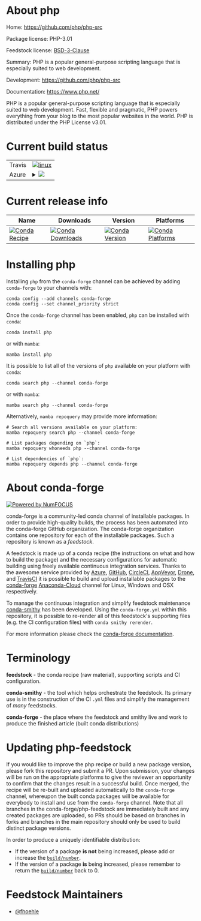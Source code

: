 About php
=========

Home: https://github.com/php/php-src

Package license: PHP-3.01

Feedstock license: [BSD-3-Clause](https://github.com/conda-forge/php-feedstock/blob/main/LICENSE.txt)

Summary: PHP is a popular general-purpose scripting language that is especially suited to web development.

Development: https://github.com/php/php-src

Documentation: https://www.php.net/

PHP is a popular general-purpose scripting language that is especially suited to web development.
Fast, flexible and pragmatic, PHP powers everything from your blog to the most popular websites in the world.
PHP is distributed under the PHP License v3.01.


Current build status
====================


<table><tr>
    <td>Travis</td>
    <td>
      <a href="https://app.travis-ci.com/conda-forge/php-feedstock">
        <img alt="linux" src="https://img.shields.io/travis/com/conda-forge/php-feedstock/main.svg?label=Linux">
      </a>
    </td>
  </tr>
    
  <tr>
    <td>Azure</td>
    <td>
      <details>
        <summary>
          <a href="https://dev.azure.com/conda-forge/feedstock-builds/_build/latest?definitionId=13446&branchName=main">
            <img src="https://dev.azure.com/conda-forge/feedstock-builds/_apis/build/status/php-feedstock?branchName=main">
          </a>
        </summary>
        <table>
          <thead><tr><th>Variant</th><th>Status</th></tr></thead>
          <tbody><tr>
              <td>linux_64_openssl1.1.1</td>
              <td>
                <a href="https://dev.azure.com/conda-forge/feedstock-builds/_build/latest?definitionId=13446&branchName=main">
                  <img src="https://dev.azure.com/conda-forge/feedstock-builds/_apis/build/status/php-feedstock?branchName=main&jobName=linux&configuration=linux_64_openssl1.1.1" alt="variant">
                </a>
              </td>
            </tr><tr>
              <td>linux_64_openssl3</td>
              <td>
                <a href="https://dev.azure.com/conda-forge/feedstock-builds/_build/latest?definitionId=13446&branchName=main">
                  <img src="https://dev.azure.com/conda-forge/feedstock-builds/_apis/build/status/php-feedstock?branchName=main&jobName=linux&configuration=linux_64_openssl3" alt="variant">
                </a>
              </td>
            </tr><tr>
              <td>linux_aarch64_openssl1.1.1</td>
              <td>
                <a href="https://dev.azure.com/conda-forge/feedstock-builds/_build/latest?definitionId=13446&branchName=main">
                  <img src="https://dev.azure.com/conda-forge/feedstock-builds/_apis/build/status/php-feedstock?branchName=main&jobName=linux&configuration=linux_aarch64_openssl1.1.1" alt="variant">
                </a>
              </td>
            </tr><tr>
              <td>linux_aarch64_openssl3</td>
              <td>
                <a href="https://dev.azure.com/conda-forge/feedstock-builds/_build/latest?definitionId=13446&branchName=main">
                  <img src="https://dev.azure.com/conda-forge/feedstock-builds/_apis/build/status/php-feedstock?branchName=main&jobName=linux&configuration=linux_aarch64_openssl3" alt="variant">
                </a>
              </td>
            </tr><tr>
              <td>linux_ppc64le_openssl1.1.1</td>
              <td>
                <a href="https://dev.azure.com/conda-forge/feedstock-builds/_build/latest?definitionId=13446&branchName=main">
                  <img src="https://dev.azure.com/conda-forge/feedstock-builds/_apis/build/status/php-feedstock?branchName=main&jobName=linux&configuration=linux_ppc64le_openssl1.1.1" alt="variant">
                </a>
              </td>
            </tr><tr>
              <td>linux_ppc64le_openssl3</td>
              <td>
                <a href="https://dev.azure.com/conda-forge/feedstock-builds/_build/latest?definitionId=13446&branchName=main">
                  <img src="https://dev.azure.com/conda-forge/feedstock-builds/_apis/build/status/php-feedstock?branchName=main&jobName=linux&configuration=linux_ppc64le_openssl3" alt="variant">
                </a>
              </td>
            </tr><tr>
              <td>osx_64_openssl1.1.1</td>
              <td>
                <a href="https://dev.azure.com/conda-forge/feedstock-builds/_build/latest?definitionId=13446&branchName=main">
                  <img src="https://dev.azure.com/conda-forge/feedstock-builds/_apis/build/status/php-feedstock?branchName=main&jobName=osx&configuration=osx_64_openssl1.1.1" alt="variant">
                </a>
              </td>
            </tr><tr>
              <td>osx_64_openssl3</td>
              <td>
                <a href="https://dev.azure.com/conda-forge/feedstock-builds/_build/latest?definitionId=13446&branchName=main">
                  <img src="https://dev.azure.com/conda-forge/feedstock-builds/_apis/build/status/php-feedstock?branchName=main&jobName=osx&configuration=osx_64_openssl3" alt="variant">
                </a>
              </td>
            </tr>
          </tbody>
        </table>
      </details>
    </td>
  </tr>
</table>

Current release info
====================

| Name | Downloads | Version | Platforms |
| --- | --- | --- | --- |
| [![Conda Recipe](https://img.shields.io/badge/recipe-php-green.svg)](https://anaconda.org/conda-forge/php) | [![Conda Downloads](https://img.shields.io/conda/dn/conda-forge/php.svg)](https://anaconda.org/conda-forge/php) | [![Conda Version](https://img.shields.io/conda/vn/conda-forge/php.svg)](https://anaconda.org/conda-forge/php) | [![Conda Platforms](https://img.shields.io/conda/pn/conda-forge/php.svg)](https://anaconda.org/conda-forge/php) |

Installing php
==============

Installing `php` from the `conda-forge` channel can be achieved by adding `conda-forge` to your channels with:

```
conda config --add channels conda-forge
conda config --set channel_priority strict
```

Once the `conda-forge` channel has been enabled, `php` can be installed with `conda`:

```
conda install php
```

or with `mamba`:

```
mamba install php
```

It is possible to list all of the versions of `php` available on your platform with `conda`:

```
conda search php --channel conda-forge
```

or with `mamba`:

```
mamba search php --channel conda-forge
```

Alternatively, `mamba repoquery` may provide more information:

```
# Search all versions available on your platform:
mamba repoquery search php --channel conda-forge

# List packages depending on `php`:
mamba repoquery whoneeds php --channel conda-forge

# List dependencies of `php`:
mamba repoquery depends php --channel conda-forge
```


About conda-forge
=================

[![Powered by
NumFOCUS](https://img.shields.io/badge/powered%20by-NumFOCUS-orange.svg?style=flat&colorA=E1523D&colorB=007D8A)](https://numfocus.org)

conda-forge is a community-led conda channel of installable packages.
In order to provide high-quality builds, the process has been automated into the
conda-forge GitHub organization. The conda-forge organization contains one repository
for each of the installable packages. Such a repository is known as a *feedstock*.

A feedstock is made up of a conda recipe (the instructions on what and how to build
the package) and the necessary configurations for automatic building using freely
available continuous integration services. Thanks to the awesome service provided by
[Azure](https://azure.microsoft.com/en-us/services/devops/), [GitHub](https://github.com/),
[CircleCI](https://circleci.com/), [AppVeyor](https://www.appveyor.com/),
[Drone](https://cloud.drone.io/welcome), and [TravisCI](https://travis-ci.com/)
it is possible to build and upload installable packages to the
[conda-forge](https://anaconda.org/conda-forge) [Anaconda-Cloud](https://anaconda.org/)
channel for Linux, Windows and OSX respectively.

To manage the continuous integration and simplify feedstock maintenance
[conda-smithy](https://github.com/conda-forge/conda-smithy) has been developed.
Using the ``conda-forge.yml`` within this repository, it is possible to re-render all of
this feedstock's supporting files (e.g. the CI configuration files) with ``conda smithy rerender``.

For more information please check the [conda-forge documentation](https://conda-forge.org/docs/).

Terminology
===========

**feedstock** - the conda recipe (raw material), supporting scripts and CI configuration.

**conda-smithy** - the tool which helps orchestrate the feedstock.
                   Its primary use is in the construction of the CI ``.yml`` files
                   and simplify the management of *many* feedstocks.

**conda-forge** - the place where the feedstock and smithy live and work to
                  produce the finished article (built conda distributions)


Updating php-feedstock
======================

If you would like to improve the php recipe or build a new
package version, please fork this repository and submit a PR. Upon submission,
your changes will be run on the appropriate platforms to give the reviewer an
opportunity to confirm that the changes result in a successful build. Once
merged, the recipe will be re-built and uploaded automatically to the
`conda-forge` channel, whereupon the built conda packages will be available for
everybody to install and use from the `conda-forge` channel.
Note that all branches in the conda-forge/php-feedstock are
immediately built and any created packages are uploaded, so PRs should be based
on branches in forks and branches in the main repository should only be used to
build distinct package versions.

In order to produce a uniquely identifiable distribution:
 * If the version of a package **is not** being increased, please add or increase
   the [``build/number``](https://docs.conda.io/projects/conda-build/en/latest/resources/define-metadata.html#build-number-and-string).
 * If the version of a package **is** being increased, please remember to return
   the [``build/number``](https://docs.conda.io/projects/conda-build/en/latest/resources/define-metadata.html#build-number-and-string)
   back to 0.

Feedstock Maintainers
=====================

* [@fhoehle](https://github.com/fhoehle/)

